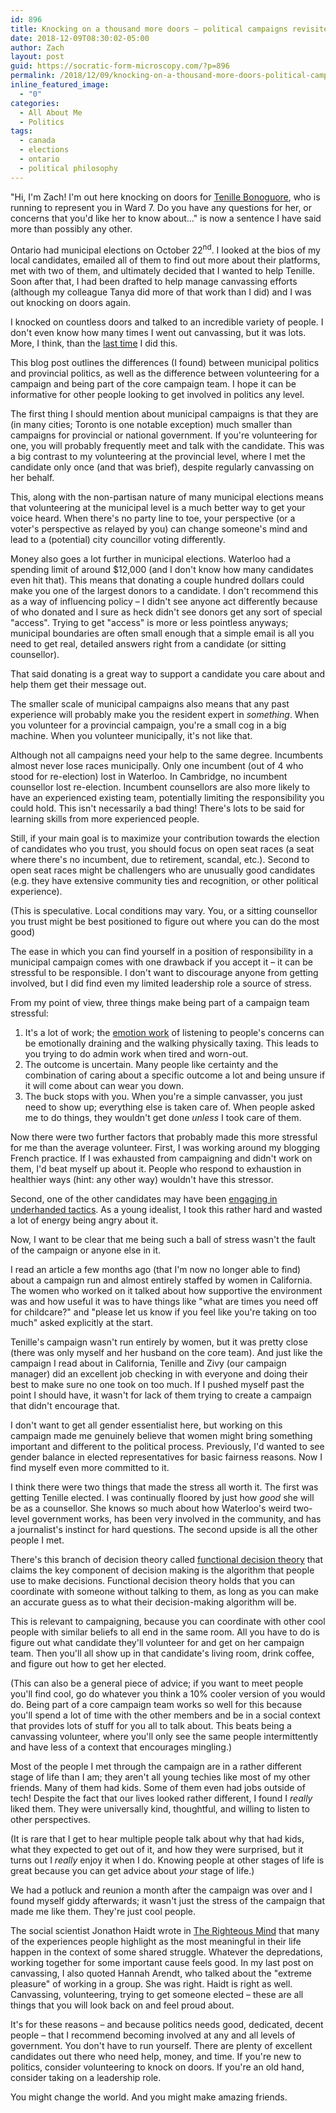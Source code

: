 ```yaml
---
id: 896
title: Knocking on a thousand more doors – political campaigns revisited
date: 2018-12-09T08:30:02-05:00
author: Zach
layout: post
guid: https://socratic-form-microscopy.com/?p=896
permalink: /2018/12/09/knocking-on-a-thousand-more-doors-political-campaigns-revisited/
inline_featured_image:
  - "0"
categories:
  - All About Me
  - Politics
tags:
  - canada
  - elections
  - ontario
  - political philosophy
---
```


"Hi, I'm Zach! I'm out here knocking on doors for <a href="https://www.tenilleb.com/">Tenille Bonoguore</a>, who is running to represent you in Ward 7. Do you have any questions for her, or concerns that you'd like her to know about…" is now a sentence I have said more than possibly any other.

Ontario had municipal elections on October 22<sup>nd</sup>. I looked at the bios of my local candidates, emailed all of them to find out more about their platforms, met with two of them, and ultimately decided that I wanted to help Tenille. Soon after that, I had been drafted to help manage canvassing efforts (although my colleague Tanya did more of that work than I did) and I was out knocking on doors again.

I knocked on countless doors and talked to an incredible variety of people. I don't even know how many times I went out canvassing, but it was lots. More, I think, than the <a href="{{ site.baseurl }}/2018/06/11/what-i-learned-knocking-on-thousands-of-doors-thoughts-on-canvassing/">last time</a> I did this.

This blog post outlines the differences (I found) between municipal politics and provincial politics, as well as the difference between volunteering for a campaign and being part of the core campaign team. I hope it can be informative for other people looking to get involved in politics any level.

The first thing I should mention about municipal campaigns is that they are (in many cities; Toronto is one notable exception) much smaller than campaigns for provincial or national government. If you're volunteering for one, you will probably frequently meet and talk with the candidate. This was a big contrast to my volunteering at the provincial level, where I met the candidate only once (and that was brief), despite regularly canvassing on her behalf.

This, along with the non-partisan nature of many municipal elections means that volunteering at the municipal level is a much better way to get your voice heard. When there's no party line to toe, your perspective (or a voter's perspective as relayed by you) can change someone's mind and lead to a (potential) city councillor voting differently.

Money also goes a lot further in municipal elections. Waterloo had a spending limit of around $12,000 (and I don't know how many candidates even hit that). This means that donating a couple hundred dollars could make you one of the largest donors to a candidate. I don't recommend this as a way of influencing policy – I didn't see anyone act differently because of who donated and I sure as heck didn't see donors get any sort of special "access". Trying to get "access" is more or less pointless anyways; municipal boundaries are often small enough that a simple email is all you need to get real, detailed answers right from a candidate (or sitting counsellor).

That said donating is a great way to support a candidate you care about and help them get their message out.

The smaller scale of municipal campaigns also means that any past experience will probably make you the resident expert in <em>something</em>. When you volunteer for a provincial campaign, you're a small cog in a big machine. When you volunteer municipally, it's not like that.

Although not all campaigns need your help to the same degree. Incumbents almost never lose races municipally. Only one incumbent (out of 4 who stood for re-election) lost in Waterloo. In Cambridge, no incumbent counsellor lost re-election. Incumbent counsellors are also more likely to have an experienced existing team, potentially limiting the responsibility you could hold. This isn't necessarily a bad thing! There's lots to be said for learning skills from more experienced people.

Still, if your main goal is to maximize your contribution towards the election of candidates who you trust, you should focus on open seat races (a seat where there's no incumbent, due to retirement, scandal, etc.). Second to open seat races might be challengers who are unusually good candidates (e.g. they have extensive community ties and recognition, or other political experience).

(This is speculative. Local conditions may vary. You, or a sitting counsellor you trust might be best positioned to figure out where you can do the most good)

The ease in which you can find yourself in a position of responsibility in a municipal campaign comes with one drawback if you accept it – it can be stressful to be responsible. I don't want to discourage anyone from getting involved, but I did find even my limited leadership role a source of stress.

From my point of view, three things make being part of a campaign team stressful:

<ol>
 	<li>It's a lot of work; the <a href="{{ site.baseurl }}/2017/12/10/book-review-the-managed-heart/">emotion work</a> of listening to people's concerns can be emotionally draining and the walking physically taxing. This leads to you trying to do admin work when tired and worn-out.</li>
 	<li>The outcome is uncertain. Many people like certainty and the combination of caring about a specific outcome a lot and being unsure if it will come about can wear you down.</li>
 	<li>The buck stops with you. When you're a simple canvasser, you just need to show up; everything else is taken care of. When people asked me to do things, they wouldn't get done <em>unless</em> I took care of them.</li>
</ol>
Now there were two further factors that probably made this more stressful for me than the average volunteer. First, I was working around my blogging French practice. If I was exhausted from campaigning and didn't work on them, I'd beat myself up about it. People who respond to exhaustion in healthier ways (hint: any other way) wouldn't have this stressor.

Second, one of the other candidates may have been <a href="https://twitter.com/ajreinhart/status/1053351762793508866">engaging in underhanded tactics</a>. As a young idealist, I took this rather hard and wasted a lot of energy being angry about it.

Now, I want to be clear that me being such a ball of stress wasn't the fault of the campaign or anyone else in it.

I read an article a few months ago (that I'm now no longer able to find) about a campaign run and almost entirely staffed by women in California. The women who worked on it talked about how supportive the environment was and how useful it was to have things like "what are times you need off for childcare?" and "please let us know if you feel like you're taking on too much" asked explicitly at the start.

Tenille's campaign wasn't run entirely by women, but it was pretty close (there was only myself and her husband on the core team). And just like the campaign I read about in California, Tenille and Zivy (our campaign manager) did an excellent job checking in with everyone and doing their best to make sure no one took on too much. If I pushed myself past the point I should have, it wasn't for lack of them trying to create a campaign that didn't encourage that.

I don't want to get all gender essentialist here, but working on this campaign made me genuinely believe that women might bring something important and different to the political process. Previously, I'd wanted to see gender balance in elected representatives for basic fairness reasons. Now I find myself even more committed to it.

I think there were two things that made the stress all worth it. The first was getting Tenille elected. I was continually floored by just how <em>good</em> she will be as a counsellor. She knows so much about how Waterloo's weird two-level government works, has been very involved in the community, and has a journalist's instinct for hard questions. The second upside is all the other people I met.

There's this branch of decision theory called <a href="https://intelligence.org/files/DeathInDamascus.pdf">functional decision theory</a> that claims the key component of decision making is the algorithm that people use to make decisions. Functional decision theory holds that you can coordinate with someone without talking to them, as long as you can make an accurate guess as to what their decision-making algorithm will be.

This is relevant to campaigning, because you can coordinate with other cool people with similar beliefs to all end in the same room. All you have to do is figure out what candidate they'll volunteer for and get on her campaign team. Then you'll all show up in that candidate's living room, drink coffee, and figure out how to get her elected.

(This can also be a general piece of advice; if you want to meet people you'll find cool, go do whatever you think a 10% cooler version of you would do. Being part of a core campaign team works so well for this because you'll spend a lot of time with the other members and be in a social context that provides lots of stuff for you all to talk about. This beats being a canvassing volunteer, where you'll only see the same people intermittently and have less of a context that encourages mingling.)

Most of the people I met through the campaign are in a rather different stage of life than I am; they aren't all young techies like most of my other friends. Many of them had kids. Some of them even had jobs outside of tech! Despite the fact that our lives looked rather different, I found I <em>really</em> liked them. They were universally kind, thoughtful, and willing to listen to other perspectives.

(It is rare that I get to hear multiple people talk about why that had kids, what they expected to get out of it, and how they were surprised, but it turns out I <em>really</em> enjoy it when I do. Knowing people at other stages of life is great because you can get advice about <em>your</em> stage of life.)

We had a potluck and reunion a month after the campaign was over and I found myself giddy afterwards; it wasn't just the stress of the campaign that made me like them. They're just cool people.

The social scientist Jonathon Haidt wrote in <a href="{{ site.baseurl }}/2018/02/25/book-review-the-righteous-mind/">The Righteous Mind</a> that many of the experiences people highlight as the most meaningful in their life happen in the context of some shared struggle. Whatever the depredations, working together for some important cause feels good. In my last post on canvassing, I also quoted Hannah Arendt, who talked about the "extreme pleasure" of working in a group. She was right. Haidt is right as well. Canvassing, volunteering, trying to get someone elected – these are all things that you will look back on and feel proud about.

It's for these reasons – and because politics needs good, dedicated, decent people – that I recommend becoming involved at any and all levels of government. You don't have to run yourself. There are plenty of excellent candidates out there who need help, money, and time. If you're new to politics, consider volunteering to knock on doors. If you're an old hand, consider taking on a leadership role.

You might change the world. And you might make amazing friends.

